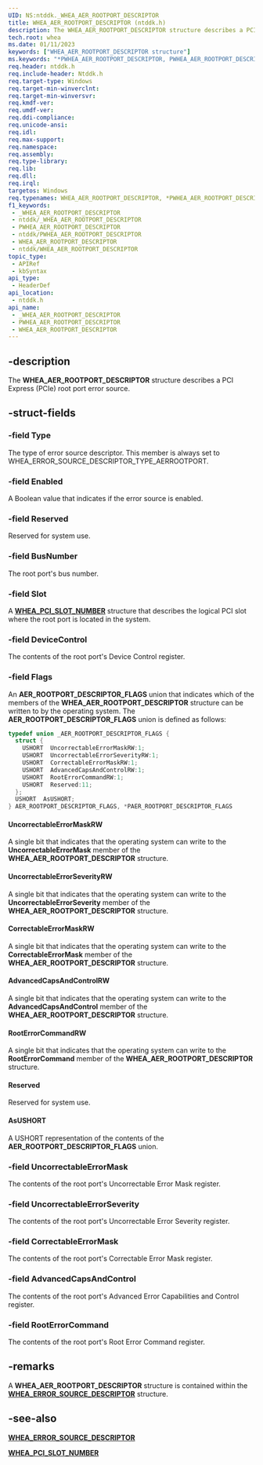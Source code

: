```yaml
---
UID: NS:ntddk._WHEA_AER_ROOTPORT_DESCRIPTOR
title: WHEA_AER_ROOTPORT_DESCRIPTOR (ntddk.h)
description: The WHEA_AER_ROOTPORT_DESCRIPTOR structure describes a PCI Express (PCIe) root port error source.
tech.root: whea
ms.date: 01/11/2023
keywords: ["WHEA_AER_ROOTPORT_DESCRIPTOR structure"]
ms.keywords: "*PWHEA_AER_ROOTPORT_DESCRIPTOR, PWHEA_AER_ROOTPORT_DESCRIPTOR, PWHEA_AER_ROOTPORT_DESCRIPTOR structure pointer [WHEA Drivers and Applications], WHEA_AER_ROOTPORT_DESCRIPTOR, WHEA_AER_ROOTPORT_DESCRIPTOR structure [WHEA Drivers and Applications], _WHEA_AER_ROOTPORT_DESCRIPTOR, ntddk/PWHEA_AER_ROOTPORT_DESCRIPTOR, ntddk/WHEA_AER_ROOTPORT_DESCRIPTOR, whea.whea_aer_rootport_descriptor, whearef_e96777a4-ff19-4291-9730-ffe4c9828381.xml"
req.header: ntddk.h
req.include-header: Ntddk.h
req.target-type: Windows
req.target-min-winverclnt:
req.target-min-winversvr: 
req.kmdf-ver: 
req.umdf-ver: 
req.ddi-compliance: 
req.unicode-ansi: 
req.idl: 
req.max-support: 
req.namespace: 
req.assembly: 
req.type-library: 
req.lib: 
req.dll: 
req.irql: 
targetos: Windows
req.typenames: WHEA_AER_ROOTPORT_DESCRIPTOR, *PWHEA_AER_ROOTPORT_DESCRIPTOR
f1_keywords:
 - _WHEA_AER_ROOTPORT_DESCRIPTOR
 - ntddk/_WHEA_AER_ROOTPORT_DESCRIPTOR
 - PWHEA_AER_ROOTPORT_DESCRIPTOR
 - ntddk/PWHEA_AER_ROOTPORT_DESCRIPTOR
 - WHEA_AER_ROOTPORT_DESCRIPTOR
 - ntddk/WHEA_AER_ROOTPORT_DESCRIPTOR
topic_type:
 - APIRef
 - kbSyntax
api_type:
 - HeaderDef
api_location:
 - ntddk.h
api_name:
 - _WHEA_AER_ROOTPORT_DESCRIPTOR
 - PWHEA_AER_ROOTPORT_DESCRIPTOR
 - WHEA_AER_ROOTPORT_DESCRIPTOR
---
```


## -description

The **WHEA_AER_ROOTPORT_DESCRIPTOR** structure describes a PCI Express (PCIe) root port error source.

## -struct-fields

### -field Type

The type of error source descriptor. This member is always set to WHEA_ERROR_SOURCE_DESCRIPTOR_TYPE_AERROOTPORT.

### -field Enabled

A Boolean value that indicates if the error source is enabled.

### -field Reserved

Reserved for system use.

### -field BusNumber

The root port's bus number.

### -field Slot

A [**WHEA_PCI_SLOT_NUMBER**](./ns-ntddk-_whea_pci_slot_number.md) structure that describes the logical PCI slot where the root port is located in the system.

### -field DeviceControl

The contents of the root port's Device Control register.

### -field Flags

An **AER_ROOTPORT_DESCRIPTOR_FLAGS** union that indicates which of the members of the **WHEA_AER_ROOTPORT_DESCRIPTOR** structure can be written to by the operating system. The **AER_ROOTPORT_DESCRIPTOR_FLAGS** union is defined as follows:

```cpp
typedef union _AER_ROOTPORT_DESCRIPTOR_FLAGS {
  struct {
    USHORT  UncorrectableErrorMaskRW:1;
    USHORT  UncorrectableErrorSeverityRW:1;
    USHORT  CorrectableErrorMaskRW:1;
    USHORT  AdvancedCapsAndControlRW:1;
    USHORT  RootErrorCommandRW:1;
    USHORT  Reserved:11;
  };
  USHORT  AsUSHORT;
} AER_ROOTPORT_DESCRIPTOR_FLAGS, *PAER_ROOTPORT_DESCRIPTOR_FLAGS
```

#### UncorrectableErrorMaskRW

A single bit that indicates that the operating system can write to the **UncorrectableErrorMask** member of the **WHEA_AER_ROOTPORT_DESCRIPTOR** structure.

#### UncorrectableErrorSeverityRW

A single bit that indicates that the operating system can write to the **UncorrectableErrorSeverity** member of the **WHEA_AER_ROOTPORT_DESCRIPTOR** structure.

#### CorrectableErrorMaskRW

A single bit that indicates that the operating system can write to the **CorrectableErrorMask** member of the **WHEA_AER_ROOTPORT_DESCRIPTOR** structure.

#### AdvancedCapsAndControlRW

A single bit that indicates that the operating system can write to the **AdvancedCapsAndControl** member of the **WHEA_AER_ROOTPORT_DESCRIPTOR** structure.

#### RootErrorCommandRW

A single bit that indicates that the operating system can write to the **RootErrorCommand** member of the **WHEA_AER_ROOTPORT_DESCRIPTOR** structure.

#### Reserved

Reserved for system use.

#### AsUSHORT

A USHORT representation of the contents of the **AER_ROOTPORT_DESCRIPTOR_FLAGS** union.

### -field UncorrectableErrorMask

The contents of the root port's Uncorrectable Error Mask register.

### -field UncorrectableErrorSeverity

The contents of the root port's Uncorrectable Error Severity register.

### -field CorrectableErrorMask

The contents of the root port's Correctable Error Mask register.

### -field AdvancedCapsAndControl

The contents of the root port's Advanced Error Capabilities and Control register.

### -field RootErrorCommand

The contents of the root port's Root Error Command register.

## -remarks

A **WHEA_AER_ROOTPORT_DESCRIPTOR** structure is contained within the [**WHEA_ERROR_SOURCE_DESCRIPTOR**](./ns-ntddk-_whea_error_source_descriptor.md) structure.

## -see-also

[**WHEA_ERROR_SOURCE_DESCRIPTOR**](./ns-ntddk-_whea_error_source_descriptor.md)

[**WHEA_PCI_SLOT_NUMBER**](./ns-ntddk-_whea_pci_slot_number.md)